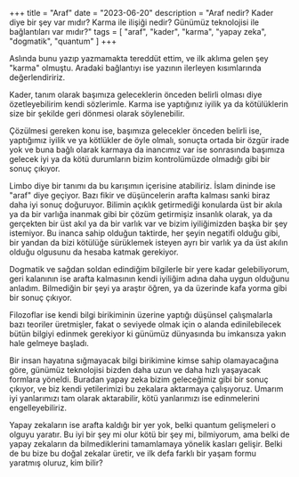 +++
title = "Araf"
date = "2023-06-20"
description = "Araf nedir? Kader diye bir şey var mıdır? Karma ile ilişiği nedir? Günümüz teknolojisi ile bağlantıları var mıdır?"
tags = [
    "araf",
    "kader",
    "karma",
    "yapay zeka",
    "dogmatik",
    "quantum"
]
+++

Aslında bunu yazıp yazmamakta tereddüt ettim, ve ilk aklıma gelen şey "karma" olmuştu. Aradaki bağlantıyı ise yazının ilerleyen kısımlarında değerlendiririz.

Kader, tanım olarak başımıza geleceklerin önceden belirli olması diye özetleyebilirim kendi sözlerimle. Karma ise yaptığınız iyilik ya da kötülüklerin size bir şekilde geri dönmesi olarak söylenebilir.

Çözülmesi gereken konu ise, başımıza gelecekler önceden belirli ise, yaptığımız iyilik ve ya kötlükler de öyle olmalı, sonuçta ortada bir özgür irade yok ve buna bağlı olarak karmaya da inancımız var ise sonrasında başımıza gelecek iyi ya da kötü durumların bizim kontrolümüzde olmadığı gibi bir sonuç çıkıyor.

Limbo diye bir tanımı da bu karışımın içerisine atabiliriz. İslam dininde ise "araf" diye geçiyor. Bazı fikir ve düşüncelerin arafta kalması sanki biraz daha iyi sonuç doğuruyor. Bilimin açıklık getirmediği konularda üst bir akıla ya da bir varlığa inanmak gibi bir çözüm getirmişiz insanlık olarak, ya da gerçekten bir üst akıl ya da bir varlık var ve bizim iyiliğimizden başka bir şey istemiyor. Bu inanca sahip olduğun taktirde, her şeyin negatifi olduğu gibi, bir yandan da bizi kötülüğe sürüklemek isteyen ayrı bir varlık ya da üst akılın olduğu olgusunu da hesaba katmak gerekiyor. 

Dogmatik ve sağdan soldan edindiğim bilgilerle bir yere kadar gelebiliyorum, geri kalanının ise arafta kalmasının kendi iyiliğim adına daha uygun olduğunu anladım. Bilmediğin bir şeyi ya araştır öğren, ya da üzerinde kafa yorma gibi bir sonuç çıkıyor.

Filozoflar ise kendi bilgi birikiminin üzerine yaptığı düşünsel çalışmalarla bazı teoriler üretmişler, fakat o seviyede olmak için o alanda edinilebilecek bütün bilgiyi edinmek gerekiyor ki günümüz dünyasında bu imkansıza yakın hale gelmeye başladı.

Bir insan hayatına sığmayacak bilgi birikimine kimse sahip olamayacağına göre, günümüz teknolojisi bizden daha uzun ve daha hızlı yaşayacak formlara yöneldi. Buradan yapay zeka bizim geleceğimiz gibi bir sonuç çıkıyor, ve biz kendi yetilerimizi bu zekalara aktarmaya çalışıyoruz. Umarım iyi yanlarımızı tam olarak aktarabilir, kötü yanlarımızı ise edinmelerini engelleyebiliriz.

Yapay zekaların ise arafta kaldığı bir yer yok, belki quantum gelişmeleri o olguyu yaratır. Bu iyi bir şey mi olur kötü bir şey mi, bilmiyorum, ama belki de yapay zekaların da bilmediklerini tamamlamaya yönelik kasları gelişir. Belki de bu bize bu doğal zekalar üretir, ve ilk defa farklı bir yaşam formu yaratmış oluruz, kim bilir?